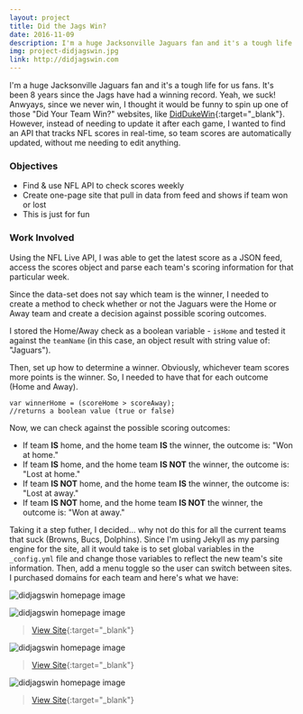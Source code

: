 ```yaml
---
layout: project
title: Did the Jags Win?
date: 2016-11-09
description: I'm a huge Jacksonville Jaguars fan and it's a tough life for us fans. It's been 8 years since the Jags have had a winning record. Since we never win, I thought it would be funny to spin up one of those joke websites, "Did Your Team Win?
img: project-didjagswin.jpg
link: http://didjagswin.com
---
```


I'm a huge Jacksonville Jaguars fan and it's a tough life for us fans. It's been 8 years since the Jags have had a winning record. Yeah, we suck! Anwyays, since we never win, I thought it would be funny to spin up one of those "Did Your Team Win?" websites, like [DidDukeWin](https://www.diddukewin.com/){:target="_blank"}. However, instead of needing to update it after each game, I wanted to find an API that tracks NFL scores in real-time, so team scores are automatically updated, without me needing to edit anything.

### Objectives
* Find & use NFL API to check scores weekly
* Create one-page site that pull in data from feed and shows if team won or lost
* This is just for fun

### Work Involved
Using the NFL Live API, I was able to get the latest score as a JSON feed, access the scores object and parse each team's scoring information for that particular week.

Since the data-set does not say which team is the winner, I needed to create a method to check whether or not the Jaguars were the Home or Away team and create a decision against possible scoring outcomes. 

I stored the Home/Away check as a boolean variable - `isHome` and tested it against the `teamName` (in this case, an object result with string value of: "Jaguars").

Then, set up how to determine a winner. Obviously, whichever team scores more points is the winner. So, I needed to have that for each outcome (Home and Away).

~~~
var winnerHome = (scoreHome > scoreAway);
//returns a boolean value (true or false)
~~~
Now, we can check against the possible scoring outcomes:

* If team **IS** home, and the home team **IS** the winner, the outcome is: "Won at home."
* If team **IS** home, and the home team **IS NOT** the winner, the outcome is: "Lost at home."
* If team **IS NOT** home, and the home team **IS** the winner, the outcome is: "Lost at away."
* If team **IS NOT** home, and the home team **IS NOT** the winner, the outcome is: "Won at away."

Taking it a step futher, I decided... why not do this for all the current teams that suck (Browns, Bucs, Dolphins). Since I'm using Jekyll as my parsing engine for the site, all it would take is to set global variables in the `_config.yml` file and change those variables to reflect the new team's site information. Then, add a menu toggle so the user can switch between sites. I purchased domains for each team and here's what we have:

![didjagswin homepage image](/assets/project-didjagswin-home.png)

![didjagswin homepage image](/assets/project-didjagswin-bucs.png)
> [View Site](http://didbucswin.com/){:target="_blank"}

![didjagswin homepage image](/assets/project-didjagswin-browns.png)
> [View Site](http://didbrownswin.com/){:target="_blank"}

![didjagswin homepage image](/assets/project-didjagswin-phins.png)
> [View Site](http://didphinswin.com/){:target="_blank"}